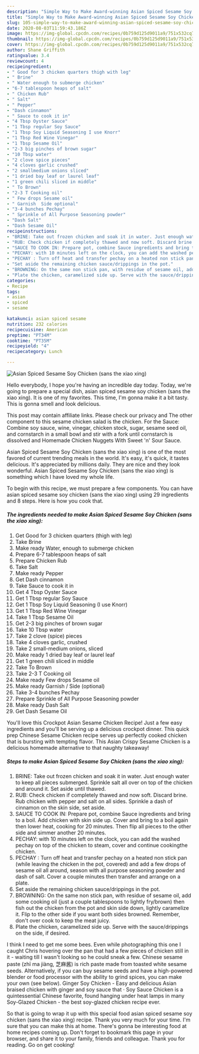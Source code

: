 ```yaml
---
description: "Simple Way to Make Award-winning Asian Spiced Sesame Soy Chicken (sans the xiao xing)"
title: "Simple Way to Make Award-winning Asian Spiced Sesame Soy Chicken (sans the xiao xing)"
slug: 105-simple-way-to-make-award-winning-asian-spiced-sesame-soy-chicken-sans-the-xiao-xing
date: 2020-08-03T11:59:43.186Z
image: https://img-global.cpcdn.com/recipes/0b759d125d9011a9/751x532cq70/asian-spiced-sesame-soy-chicken-sans-the-xiao-xing-recipe-main-photo.jpg
thumbnail: https://img-global.cpcdn.com/recipes/0b759d125d9011a9/751x532cq70/asian-spiced-sesame-soy-chicken-sans-the-xiao-xing-recipe-main-photo.jpg
cover: https://img-global.cpcdn.com/recipes/0b759d125d9011a9/751x532cq70/asian-spiced-sesame-soy-chicken-sans-the-xiao-xing-recipe-main-photo.jpg
author: Shane Griffith
ratingvalue: 3.4
reviewcount: 4
recipeingredient:
- " Good for 3 chicken quarters thigh with leg"
- " Brine"
- " Water enough to submerge chicken"
- "6-7 tablespoon heaps of salt"
- " Chicken Rub"
- " Salt"
- " Pepper"
- "Dash cinnamon"
- " Sauce to cook it in"
- "4 Tbsp Oyster Sauce"
- "1 Tbsp regular Soy Sauce"
- "1 Tbsp Soy Liquid Seasoning I use Knorr"
- "1 Tbsp Red Wine Vinegar"
- "1 Tbsp Sesame Oil"
- "2-3 big pinches of brown sugar"
- "10 Tbsp water"
- "2 clove spice pieces"
- "4 cloves garlic crushed"
- "2 smallmedium onions sliced"
- "1 dried bay leaf or laurel leaf"
- "1 green chili sliced in middle"
- " To Brown"
- "2-3 T Cooking oil"
- " Few drops Sesame oil"
- " Garnish  Side optional"
- "3-4 bunches Pechay"
- " Sprinkle of All Purpose Seasoning powder"
- "Dash Salt"
- "Dash Sesame Oil"
recipeinstructions:
- "BRINE: Take out frozen chicken and soak it in water. Just enough water to keep all pieces submerged. Sprinkle salt all over on top of the chicken and around it. Set aside until thawed."
- "RUB: Check chicken if completely thawed and now soft. Discard brine. Rub chicken with pepper and salt on all sides. Sprinkle a dash of cinnamon on the skin side, set aside."
- "SAUCE TO COOK IN: Prepare pot, combine Sauce ingredients and bring to a boil. Add chicken with skin side up. Cover and bring to a boil again then lower heat, cooking for 20 minutes. Then flip all pieces to the other side and simmer another 20 minutes."
- "PECHAY: with 10 minutes left on the clock, you can add the washed pechay on top of the chicken to steam, cover and continue cookingthe chicken."
- "PECHAY : Turn off heat and transfer pechay on a heated non stick pan (while leaving the chicken in the pot, covered) and add a few drops of sesame oil all around, season with all purpose seasoning powder and dash of salt. Cover a couple minutes then transfer and arrange on a plate."
- "Set aside the remaining chicken sauce/drippings in the pot."
- "BROWNING: On the same non stick pan, with residue of sesame oil, add some cooking oil (just a couple tablespoons to lightly fry/brown) then fish out the chicken from the pot and skin side down, lightly caramelize it. Flip to the other side if you want both sides browned. Remember, don&#39;t over cook to keep the meat juicy."
- "Plate the chicken, caramelized side up. Serve with the sauce/drippings on the side, if desired."
categories:
- Recipe
tags:
- asian
- spiced
- sesame

katakunci: asian spiced sesame 
nutrition: 232 calories
recipecuisine: American
preptime: "PT34M"
cooktime: "PT35M"
recipeyield: "4"
recipecategory: Lunch

---
```



![Asian Spiced Sesame Soy Chicken (sans the xiao xing)](https://img-global.cpcdn.com/recipes/0b759d125d9011a9/751x532cq70/asian-spiced-sesame-soy-chicken-sans-the-xiao-xing-recipe-main-photo.jpg)

Hello everybody, I hope you're having an incredible day today. Today, we're going to prepare a special dish, asian spiced sesame soy chicken (sans the xiao xing). It is one of my favorites. This time, I'm gonna make it a bit tasty. This is gonna smell and look delicious.

This post may contain affiliate links. Please check our privacy and The other component to this sesame chicken salad is the chicken. For the Sauce: Combine soy sauce, wine, vinegar, chicken stock, sugar, sesame seed oil, and cornstarch in a small bowl and stir with a fork until cornstarch is dissolved and Homemade Chicken Nuggets With Sweet &#39;n&#39; Sour Sauce.

Asian Spiced Sesame Soy Chicken (sans the xiao xing) is one of the most favored of current trending meals in the world. It's easy, it's quick, it tastes delicious. It's appreciated by millions daily. They are nice and they look wonderful. Asian Spiced Sesame Soy Chicken (sans the xiao xing) is something which I have loved my whole life.


To begin with this recipe, we must prepare a few components. You can have asian spiced sesame soy chicken (sans the xiao xing) using 29 ingredients and 8 steps. Here is how you cook that.

<!--inarticleads1-->

##### The ingredients needed to make Asian Spiced Sesame Soy Chicken (sans the xiao xing):

1. Get  Good for 3 chicken quarters (thigh with leg)
1. Take  Brine
1. Make ready  Water, enough to submerge chicken
1. Prepare 6-7 tablespoon heaps of salt
1. Prepare  Chicken Rub
1. Take  Salt
1. Make ready  Pepper
1. Get Dash cinnamon
1. Take  Sauce to cook it in
1. Get 4 Tbsp Oyster Sauce
1. Get 1 Tbsp regular Soy Sauce
1. Get 1 Tbsp Soy Liquid Seasoning (I use Knorr)
1. Get 1 Tbsp Red Wine Vinegar
1. Take 1 Tbsp Sesame Oil
1. Get 2-3 big pinches of brown sugar
1. Take 10 Tbsp water
1. Take 2 clove (spice) pieces
1. Take 4 cloves garlic, crushed
1. Take 2 small-medium onions, sliced
1. Make ready 1 dried bay leaf or laurel leaf
1. Get 1 green chili sliced in middle
1. Take  To Brown
1. Take 2-3 T Cooking oil
1. Make ready  Few drops Sesame oil
1. Make ready  Garnish / Side (optional)
1. Take 3-4 bunches Pechay
1. Prepare  Sprinkle of All Purpose Seasoning powder
1. Make ready Dash Salt
1. Get Dash Sesame Oil


You&#39;ll love this Crockpot Asian Sesame Chicken Recipe! Just a few easy ingredients and you&#39;ll be serving up a delicious crockpot dinner. This quick prep Chinese Sesame Chicken recipe serves up perfectly cooked chicken that is bursting with tempting flavor. This Asian Crispy Sesame Chicken is a delicious homemade alternative to that naughty takeaway! 

<!--inarticleads2-->

##### Steps to make Asian Spiced Sesame Soy Chicken (sans the xiao xing):

1. BRINE: Take out frozen chicken and soak it in water. Just enough water to keep all pieces submerged. Sprinkle salt all over on top of the chicken and around it. Set aside until thawed.
1. RUB: Check chicken if completely thawed and now soft. Discard brine. Rub chicken with pepper and salt on all sides. Sprinkle a dash of cinnamon on the skin side, set aside.
1. SAUCE TO COOK IN: Prepare pot, combine Sauce ingredients and bring to a boil. Add chicken with skin side up. Cover and bring to a boil again then lower heat, cooking for 20 minutes. Then flip all pieces to the other side and simmer another 20 minutes.
1. PECHAY: with 10 minutes left on the clock, you can add the washed pechay on top of the chicken to steam, cover and continue cookingthe chicken.
1. PECHAY : Turn off heat and transfer pechay on a heated non stick pan (while leaving the chicken in the pot, covered) and add a few drops of sesame oil all around, season with all purpose seasoning powder and dash of salt. Cover a couple minutes then transfer and arrange on a plate.
1. Set aside the remaining chicken sauce/drippings in the pot.
1. BROWNING: On the same non stick pan, with residue of sesame oil, add some cooking oil (just a couple tablespoons to lightly fry/brown) then fish out the chicken from the pot and skin side down, lightly caramelize it. Flip to the other side if you want both sides browned. Remember, don&#39;t over cook to keep the meat juicy.
1. Plate the chicken, caramelized side up. Serve with the sauce/drippings on the side, if desired.


I think I need to get me some bees. Even while photographing this one I caught Chris hovering over the pan that had a few pieces of chicken still in it - waiting till I wasn&#39;t looking so he could sneak a few. Chinese sesame paste (zhī ma jiàng, 芝麻酱) is rich paste made from toasted white sesame seeds. Alternatively, if you can buy sesame seeds and have a high-powered blender or food processor with the ability to grind spices, you can make your own (see below). Ginger Soy Chicken - Easy and delicious Asian braised chicken with ginger and soy sauce that · Soy Sauce Chicken is a quintessential Chinese favorite, found hanging under heat lamps in many Soy-Glazed Chicken - the best soy-glazed chicken recipe ever. 

So that is going to wrap it up with this special food asian spiced sesame soy chicken (sans the xiao xing) recipe. Thank you very much for your time. I'm sure that you can make this at home. There's gonna be interesting food at home recipes coming up. Don't forget to bookmark this page in your browser, and share it to your family, friends and colleague. Thank you for reading. Go on get cooking!
